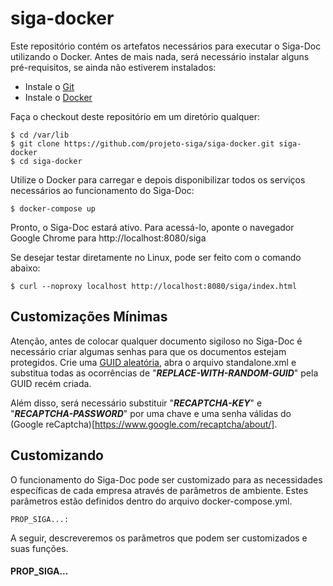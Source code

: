 # siga-docker

Este repositório contém os artefatos necessários para executar o Siga-Doc utilizando o Docker. 
Antes de mais nada, será necessário instalar alguns pré-requisitos, se ainda não estiverem instalados:

- Instale o [Git](https://gist.github.com/derhuerst/1b15ff4652a867391f03)
- Instale o [Docker](https://docs.docker.com/install/)

Faça o checkout deste repositório em um diretório qualquer:

```
$ cd /var/lib
$ git clone https://github.com/projeto-siga/siga-docker.git siga-docker
$ cd siga-docker
```

Utilize o Docker para carregar e depois disponibilizar todos os serviços necessários ao funcionamento do Siga-Doc:

```
$ docker-compose up
```

Pronto, o Siga-Doc estará ativo. Para acessá-lo, aponte o navegador Google Chrome para http://localhost:8080/siga

Se desejar testar diretamente no Linux, pode ser feito com o comando abaixo:

```
$ curl --noproxy localhost http://localhost:8080/siga/index.html
```

## Customizações Mínimas

Atenção, antes de colocar qualquer documento sigiloso no Siga-Doc é necessário criar algumas senhas
para que os documentos estejam protegidos. Crie uma [GUID aleatória](https://www.guidgenerator.com/), abra o arquivo
standalone.xml e substitua todas as ocorrências de "***REPLACE-WITH-RANDOM-GUID***" pela GUID recém criada.

Além disso, será necessário substituir "***RECAPTCHA-KEY***" e "***RECAPTCHA-PASSWORD***" por uma chave e uma senha válidas
do (Google reCaptcha)[https://www.google.com/recaptcha/about/].

## Customizando

O funcionamento do Siga-Doc pode ser customizado 
para as necessidades específicas de cada empresa através de parâmetros de ambiente.
Estes parâmetros estão definidos dentro do arquivo docker-compose.yml. 

```
PROP_SIGA...: 
```

A seguir, descreveremos os parâmetros que podem ser customizados e suas funções.

#### PROP_SIGA...

